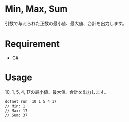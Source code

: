 # Min, Max, Sum
引数で与えられた正数の最小値、最大値、合計を出力します。

# Requirement
* C#

# Usage
10, 1, 5, 4, 17の最小値、最大値、合計を出力します。
```bash
dotnet run  10 1 5 4 17
// Min: 1
// Max: 17
// Sum: 37
```